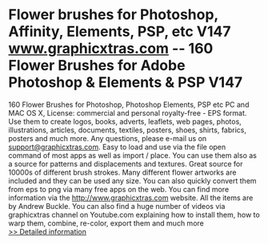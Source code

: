 # Flower brushes for Photoshop, Affinity, Elements, PSP, etc V147<br />www.graphicxtras.com -- 160 Flower Brushes for Adobe Photoshop & Elements & PSP V147

160 Flower Brushes for Photoshop, Photoshop Elements, PSP etc PC and MAC OS X, License: commercial and personal royalty-free - EPS format. Use them to create logos, books, adverts, leaflets, web pages, photos, illustrations, articles, documents, textiles, posters, shoes, shirts, fabrics, posters and much more. Any questions, please e-mail us on support@graphicxtras.com. Easy to load and use via the file open command of most apps as well as import / place. You can use them also as a source for patterns and displacements and textures. Great source for 10000s of different brush strokes. Many different flower artworks are included and they can be used any size. You can also quickly convert them from eps to png via many free apps on the web. You can find more information via the http://www.graphicxtras.com website. All the items are by Andrew Buckle. You can also find a huge number of videos via graphicxtras channel on Youtube.com explaining how to install them, how to warp them, combine, re-color, export them and much more<br />[>> Detailed information](https://secure.shareit.com/shareit/product.html?productid=300489466&affiliateid=200057808)